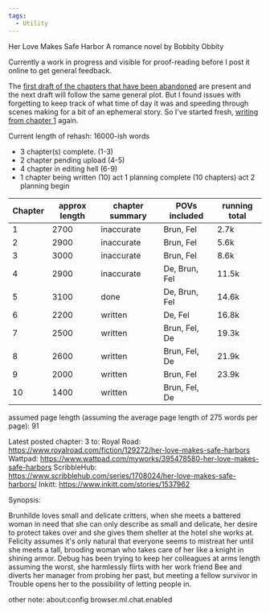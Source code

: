```yaml
---
tags:
  - Utility
---
```

Her Love Makes Safe Harbor
A romance novel by Bobbity Obbity

Currently a work in progress and visible for proof-reading before I post it online to get general feedback.

The [first draft of the chapters that have been abandoned](https://github.com/RobbingSpree/HLMSH-Novel/blob/main/chapters_as_imported/Chapter0.md) are present and the next draft will follow the same general plot. 
But I found issues with forgetting to keep track of what time of day it was and speeding through scenes making for a bit of an ephemeral story.
So I've started fresh, [writing from chapter 1](https://github.com/RobbingSpree/HLMSH-Novel/blob/main/new%20chapters%202nd%20attempt/Chapter%201.md) again.

Current length of rehash:
16000-ish words
- 3 chapter(s) complete. (1-3)
- 2 chapter pending upload (4-5)
- 4 chapter in editing hell (6-9)
- 1 chapter being written (10)
act 1 planning complete (10 chapters)
act 2 planning begin

| Chapter | approx length | chapter summary | POVs included | running total |
| ------- | ------------- | --------------- | ------------- | ------------- |
| 1       | 2700          | inaccurate      | Brun, Fel     | 2.7k          |
| 2       | 2900          | inaccurate      | Brun, Fel     | 5.6k          |
| 3       | 3000          | inaccurate      | Brun, Fel     | 8.6k          |
| 4       | 2900          | inaccurate      | De, Brun, Fel | 11.5k         |
| 5       | 3100          | done            | De, Brun, Fel | 14.6k         |
| 6       | 2200          | written         | De, Fel       | 16.8k         |
| 7       | 2500          | written         | Brun, Fel, De | 19.3k         |
| 8       | 2600          | written         | Brun, Fel, De | 21.9k         |
| 9       | 2000          | written         | Brun, Fel     | 23.9k         |
| 10      | 1400          | written         | Brun, Fel, De |               |
assumed page length (assuming the average page length of 275 words per page): 91

Latest posted chapter:
3
to:
Royal Road: https://www.royalroad.com/fiction/129272/her-love-makes-safe-harbors
Wattpad: https://www.wattpad.com/myworks/395478580-her-love-makes-safe-harbors
ScribbleHub: https://www.scribblehub.com/series/1708024/her-love-makes-safe-harbors/
Inkitt: https://www.inkitt.com/stories/1537962

Synopsis:

Brunhilde loves small and delicate critters, when she meets a battered woman in need that she can only describe as small and delicate, her desire to protect takes over and she gives them shelter at the hotel she works at.
Felicity assumes it's only natural that everyone seems to mistreat her until she meets a tall, brooding woman who takes care of her like a knight in shining armor.
Debug has been trying to keep her colleagues at arms length assuming the worst, she harmlessly flirts with her work friend Bee and diverts her manager from probing her past, but meeting a fellow survivor in Trouble opens her to the possibility of letting people in.


other note:
about:config
browser.ml.chat.enabled